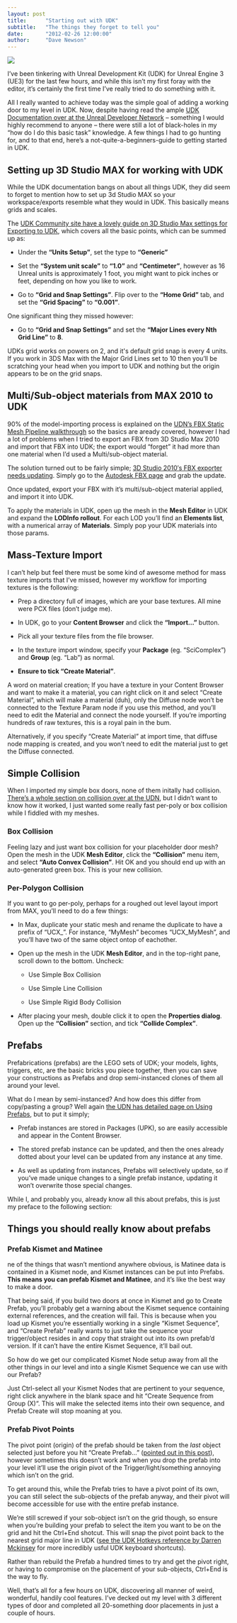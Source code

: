 ```yaml
---
layout: post
title:      "Starting out with UDK"
subtitle:   "The things they forget to tell you"
date:       "2012-02-26 12:00:00"
author:     "Dave Newson"
---
```


![](/assets/media/posts/2012-02-26-udk-getting-started/udk3logo.png)

I’ve been tinkering with Unreal Development Kit (UDK) for Unreal Engine 3 (UE3) for the last few hours, and while this isn’t my first foray with the editor, it’s certainly the first time I’ve really tried to do something with it.

All I really wanted to achieve today was the simple goal of adding a working door to my level in UDK. Now, despite having read the ample [UDK Documentation over at the Unreal Developer Network](http://udn.epicgames.com/Three "http://udn.epicgames.com/Three") – something I would highly recommend to anyone – there were still a lot of black-holes in my “how do I do this basic task” knowledge. A few things I had to go hunting for, and to that end, here’s a not-quite-a-beginners-guide to getting started in UDK.


## Setting up 3D Studio MAX for working with UDK

While the UDK documentation bangs on about all things UDK, they did seem to forget to mention how to set up 3d Studio MAX so your workspace/exports resemble what they would in UDK. This basically means grids and scales.

The [UDK Community site have a lovely guide on 3D Studio Max settings for Exporting to UDK](http://udkc.info/index.php?title=Tutorials:3Ds_Max_-_Settings_for_exporting_to_UDK "http://udkc.info/index.php?title=Tutorials:3Ds_Max_-_Settings_for_exporting_to_UDK"), which covers all the basic points, which can be summed up as:

  - Under the **“Units Setup”**, set the type to **“Generic”**

  - Set the **“System unit scale”** to **“1.0”** and **“Centimeter”**, however as 16 Unreal units is approximately 1 foot, you might want to pick inches or feet, depending on how you like to work.

  - Go to **“Grid and Snap Settings”**. Flip over to the **“Home Grid”** tab, and set the **“Grid Spacing”** to **“0.001”**.

One significant thing they missed however:

  - Go to **“Grid and Snap Settings”** and set the **“Major Lines every Nth Grid Line”** to **8**.

UDKs grid works on powers on 2, and it's default grid snap is every 4 units. If you work in 3DS Max with the Major Grid Lines set to 10 then you’ll be scratching your head when you import to UDK and nothing but the origin appears to be on the grid snaps.



## Multi/Sub-object materials from MAX 2010 to UDK

90% of the model-importing process is explained on the [UDN’s FBX Static Mesh Pipeline walkthrough](http://udn.epicgames.com/Three/FBXStaticMeshPipeline.html "http://udn.epicgames.com/Three/FBXStaticMeshPipeline.html") so the basics are aready covered, however I had a lot of problems when I tried to export an FBX from 3D Studio Max 2010 and import that FBX into UDK; the export would “forget” it had more than one material when I’d used a Multi/sub-object material.

The solution turned out to be fairly simple; [3D Studio 2010′s FBX exporter needs updating](http://forums.epicgames.com/threads/726374-UDK-not-importing-material-IDs?p=27272258&viewfull=1#post27272258 "http://forums.epicgames.com/threads/726374-UDK-not-importing-material-IDs?p=27272258&viewfull=1#post27272258"). Simply go to the [Autodesk FBX page](http://www.autodesk.com/fbx "http://www.autodesk.com/fbx") and grab the update.

Once updated, export your FBX with it’s multi/sub-object material applied, and import it into UDK.

To apply the materials in UDK, open up the mesh in the **Mesh Editor** in UDK and expand the **LODInfo rollout**. For each LOD you’ll find an **Elements list**, with a numerical array of **Materials**. Simply pop your UDK materials into those params.



## Mass-Texture Import

I can’t help but feel there must be some kind of awesome method for mass texture imports that I’ve missed, however my workflow for importing textures is the following:

  - Prep a directory full of images, which are your base textures. All mine were PCX files (don’t judge me).

  - In UDK, go to your **Content Browser** and click the **“Import…”** button.

  - Pick all your texture files from the file browser.

  - In the texture import window, specify your **Package** (eg. “SciComplex”) and **Group** (eg. “Lab”) as normal.

  - **Ensure to tick “Create Material”**.

A word on material creation; If you have a texture in your Content Browser and want to make it a material, you can right click on it and select “Create Material”, which will make a material (duh), only the Diffuse node won’t be connected to the Texture Param node if you use this method, and you’ll need to edit the Material and connect the node yourself. If you’re importing hundreds of raw textures, this is a royal pain in the bum.

Alternatively, if you specify “Create Material” at import time, that diffuse node mapping is created, and you won’t need to edit the material just to get the Diffuse connected.



## Simple Collision

When I imported my simple box doors, none of them initally had collision. [There’s a whole section on collision over at the UDN](http://udn.epicgames.com/Three/FBXStaticMeshPipeline.html#Collision "http://udn.epicgames.com/Three/FBXStaticMeshPipeline.html#Collision"), but I didn’t want to know how it worked, I just wanted some really fast per-poly or box collision while I fiddled with my meshes.



### Box Collision

Feeling lazy and just want box collision for your placeholder door mesh? Open the mesh in the UDK **Mesh Editor**, click the **“Collision”** menu item, and select **“Auto Convex Collision”**. Hit OK and you should end up with an auto-generated green box. This is your new collision.



### Per-Polygon Collision

If you want to go per-poly, perhaps for a roughed out level layout import from MAX, you’ll need to do a few things:

  - In Max, duplicate your static mesh and rename the duplicate to have a prefix of “UCX_”. For instance, “MyMesh” becomes “UCX_MyMesh”, and you’ll have two of the same object ontop of eachother.

  - Open up the mesh in the UDK **Mesh Editor**, and in the top-right pane, scroll down to the bottom. Uncheck:

      - Use Simple Box Collision

      - Use Simple Line Collision

      - Use Simple Rigid Body Collision

  - After placing your mesh, double click it to open the **Properties dialog**. Open up the **“Collision”** section, and tick **“Collide Complex”**.



## Prefabs

Prefabrications (prefabs) are the LEGO sets of UDK; your models, lights, triggers, etc, are the basic bricks you piece together, then you can save your constructions as Prefabs and drop semi-instanced clones of them all around your level.

What do I mean by semi-instanced? And how does this differ from copy/pasting a group? Well again [the UDN has detailed page on Using Prefabs](http://udn.epicgames.com/Three/UsingPrefabs.html "http://udn.epicgames.com/Three/UsingPrefabs.html"), but to put it simply;

  - Prefab instances are stored in Packages (UPK), so are easily accessible and appear in the Content Browser.

  - The stored prefab instance can be updated, and then the ones already dotted about your level can be updated from any instance at any time.

  - As well as updating from instances, Prefabs will selectively update, so if you’ve made unique changes to a single prefab instance, updating it won’t overwrite those special changes.

While I, and probably you, already know all this about prefabs, this is just my preface to the following section:



## Things you should really know about prefabs

### Prefab Kismet and Matinee

ne of the things that wasn’t mentiond anywhere obvious, is Matinee data is contained in a Kismet node, and Kismet instances can be put into Prefabs. **This means you can prefab Kismet and Matinee**, and it’s like the best way to make a door.

That being said, if you build two doors at once in Kismet and go to Create Prefab, you’ll probably get a warning about the Kismet sequence containing external references, and the creation will fail. This is because when you load up Kismet you’re essentially working in a single “Kismet Sequence”, and “Create Prefab” really wants to just take the sequence your trigger/object resides in and copy that straight out into its own prefab’d version. If it can’t have the entire Kismet Sequence, it’ll bail out.

So how do we get our complicated Kismet Node setup away from all the other things in our level and into a single Kismet Sequence we can use with our Prefab?

Just Ctrl-select all your Kismet Nodes that are pertinent to your sequence, right click anywhere in the blank space and hit “Create Sequence from Group (X)“. This will make the selected items into their own sequence, and Prefab Create will stop moaning at you.



### Prefab Pivot Points

The pivot point (origin) of the prefab should be taken from the _last_ object selected just before you hit “Create Prefab…” ([pointed out in this post](http://www.worldofleveldesign.net/forums/showthread.php?1618-UDK-Pirate-Challenge-TheEnemyWithin&s=fc83eaeee7683f441da14ab014a9ce19&p=14752&viewfull=1#post14752 "http://www.worldofleveldesign.net/forums/showthread.php?1618-UDK-Pirate-Challenge-TheEnemyWithin&s=fc83eaeee7683f441da14ab014a9ce19&p=14752&viewfull=1#post14752")), however sometimes this doesn’t work and when you drop the prefab into your level it’ll use the origin pivot of the Trigger/light/something annoying which isn’t on the grid.

To get around this, while the Prefab tries to have a pivot point of its own, you can still select the sub-objects of the prefab anyway, and their pivot will become accessible for use with the entire prefab instance.

We’re still screwed if your sob-object isn’t on the grid though, so ensure when you’re building your prefab to select the item you want to be on the grid and hit the Ctrl+End shotcut. This will snap the pivot point back to the nearest grid major line in UDK ([see the UDK Hotkeys reference by Darren Mckinsey](http://sites.google.com/site/lessonsdarrenmckinsey/udk-hotkeys "http://sites.google.com/site/lessonsdarrenmckinsey/udk-hotkeys") for more incredibly usful UDK keyboard shortcuts).

Rather than rebuild the Prefab a hundred times to try and get the pivot right, or having to compromise on the placement of your sub-objects, Ctrl+End is the way to fly.

Well, that’s all for a few hours on UDK, discovering all manner of weird, wonderful, handily cool features. I’ve decked out my level with 3 different types of door and completed all 20-something door placements in just a couple of hours.


